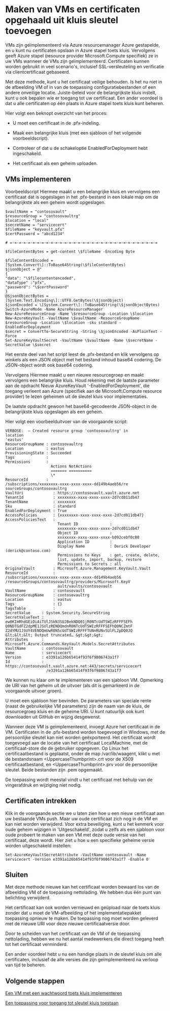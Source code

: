 <properties
    pageTitle="Een VM implementeren met een certificaat dat met Azure stapel toets kluis | Microsoft Azure"
    description="Informatie over hoe een VM implementeren en een certificaat van Azure stapel toets kluis invoeren"
    services="azure-stack"
    documentationCenter=""
    authors="rlfmendes"
    manager="natmack"
    editor=""/>

<tags
    ms.service="azure-stack"
    ms.workload="na"
    ms.tgt_pltfrm="na"
    ms.devlang="na"
    ms.topic="get-started-article"
    ms.date="09/26/2016"
    ms.author="ricardom"/>

# <a name="create-vms-and-include-certificates-retrieved-from-key-vault"></a>Maken van VMs en certificaten opgehaald uit kluis sleutel toevoegen

VMs zijn geïmplementeerd via Azure resourcemanager Azure gestapelde, en u kunt nu certificaten opslaan in Azure stapel toets kluis. Vervolgens geeft Azure stapel (resource provider Microsoft.Compute specifiek) ze in uw VMs wanneer de VMs zijn geïmplementeerd. Certificaten kunnen worden gebruikt in veel scenario's, inclusief SSL-versleuteling en verificatie via clientcertificaat gebaseerd.

Met deze methode, kunt u het certificaat veilige behouden. Is het nu niet in de afbeelding VM of in van de toepassing configuratiebestanden of een andere onveilige locatie. Juiste-beleid voor de belangrijkste kluis instelt, kunt u ook bepalen wie er toegang tot uw certificaat. Een ander voordeel is dat u alle certificaten op één plaats in Azure stapel toets kluis kunt beheren.

Hier volgt een beknopt overzicht van het proces:

-   U moet een certificaat in de .pfx-indeling.

-   Maak een belangrijke kluis (met een sjabloon of het volgende voorbeeldscript).

-   Controleer of dat u de schakeloptie EnabledForDeployment hebt ingeschakeld.

-   Het certificaat als een geheim uploaden.

## <a name="deploying-vms"></a>VMs implementeren

Voorbeeldscript Hiermee maakt u een belangrijke kluis en vervolgens een certificaat dat is opgeslagen in het .pfx-bestand in een lokale map om de belangrijkste als een geheim wordt opgeslagen.

    $vaultName = "contosovault"
    $resourceGroup = "contosovaultrg"
    $location = "local"
    $secretName = "servicecert"
    $fileName = "keyvault.pfx"
    $certPassword = "abcd1234"

    # =-=-=-=-=-=-=-=-=-=-=-=-=-=-=-=-=-=-=-=-=-=-=-=-=-=-=-=-=-=-=-=-=

    $fileContentBytes = get-content \$fileName -Encoding Byte

    $fileContentEncoded =
    [System.Convert\]::ToBase64String(\$fileContentBytes)
    $jsonObject = @"
    {
    "data": "\$filecontentencoded",
    "dataType" :"pfx",
    "password": "\$certPassword"
    }
    @$jsonObjectBytes = [System.Text.Encoding\]::UTF8.GetBytes(\$jsonObject)
    $jsonEncoded = \[System.Convert\]::ToBase64String(\$jsonObjectBytes)
    Switch-AzureMode -Name AzureResourceManager
    New-AzureResourceGroup -Name \$resourceGroup -Location \$location
    New-AzureKeyVault -VaultName \$vaultName -ResourceGroupName
    $resourceGroup -Location \$location -sku standard -EnabledForDeployment
    $secret = ConvertTo-SecureString -String \$jsonEncoded -AsPlainText -Force
    Set-AzureKeyVaultSecret -VaultName \$vaultName -Name \$secretName -SecretValue \$secret

Het eerste deel van het script leest de .pfx-bestand en klik vervolgens op winkels als een JSON object met het bestand inhoud base64 codering. De JSON-object wordt ook base64 codering.

Vervolgens Hiermee maakt u een nieuwe resourcegroep en maakt vervolgens een belangrijke kluis. Houd rekening met de laatste parameter aan de opdracht Nieuw AzureKeyVault '-EnabledForDeployment', die toegang verleent aan Azure (specifiek aan de Microsoft.Compute resource provider) te lezen geheimen uit de sleutel kluis voor implementaties.

De laatste opdracht gewoon het base64-gecodeerde JSON-object in de belangrijkste kluis opgeslagen als een geheim.

Hier volgt een voorbeelduitvoer van de voorgaande script:

    VERBOSE:  – Created resource group 'contosovaultrg' in
    location
    'eastus'
    ResourceGroupName : contosovaultrg
    Location          : eastus
    ProvisioningState : Succeeded
    Tags              :
    Permissions       :
                        Actions NotActions
                        ======= ==========
                        \*
    ResourceId        :
    /subscriptions/xxxxxxxx-xxxx-xxxx-xxxx-dd149b4aeb56/re
    sourceGroups/contosovaultrg
    VaultUri             : https://contosovault.vault.azure.net
    TenantId             : xxxxxxxx-xxxx-xxxx-xxxx-2d7cd011db47
    TenantName           : xxxxxxxx
    Sku                  : standard
    EnabledForDeployment : True
    AccessPolicies       : {xxxxxxxx-xxxx-xxxx-xxxx-2d7cd011db47}
    AccessPoliciesText   :
                           Tenant ID              :
                           xxxxxxxx-xxxx-xxxx-xxxx-2d7cd011db47
                           Object ID              :
                           xxxxxxxx-xxxx-xxxx-xxxx-b092cebf0c80
                           Application ID         :
                           Display Name           : Derick Developer  (derick@contoso.com)
                           Permissions to Keys    : get, create, delete,
                           list, update, import, backup, restore
                           Permissions to Secrets : all
    OriginalVault        : Microsoft.Azure.Management.KeyVault.Vault
    ResourceId           :
    /subscriptions/xxxxxxxx-xxxx-xxxx-xxxx-dd149b4aeb56                 
    /resourceGroups/contosovaultrg/providers/Microsoft.KeyV
                           ault/vaults/contosovault
    VaultName            : contosovault
    ResourceGroupName    : contosovaultrg
    Location             : eastus
    Tags                 : {}
    TagsTable            :
    SecretValue     : System.Security.SecureString
    SecretValueText :
    ew0KImRhdGEiOiAiTUlJSkN3SUJBekNDQ01jR0NTcUdTSWIzRFFFSEFh
    Q0NDTGdFZ2dpME1JSUlzRENDQmdnR0NTcUdTSWIzRFFFSEFhQ0NCZmtF           
    Z2dYMU1JSUY4VENDQmUwR0N5cUdTSWIzRFFFTUNnRUNvSUlFL2pDQ0JQ
    &lt;&lt;&lt; Output truncated… &gt;&gt;&gt;
    Attributes      :
    Microsoft.Azure.Commands.KeyVault.Models.SecretAttributes
    VaultName       : contosovault
    Name            : servicecert
    Version         : e3391a126b65414f93f6f9806743a1f7
    Id              :
    https://contosovault.vault.azure.net:443/secrets/servicecert
                      /e3391a126b65414f93f6f9806743a1f7

We kunnen nu klaar om te implementeren van een sjabloon VM. Opmerking de URI van het geheim uit de uitvoer (als dit is gemarkeerd in de voorgaande uitvoer groen).

U moet een sjabloon hier bevinden. De parameters van speciale rente (naast de gebruikelijke VM parameters) zijn de naam van de kluis, de resourcegroep kluis en de geheime URI. U kunt natuurlijk ook kunt downloaden uit GitHub en wijzig desgewenst.

Wanneer deze VM is geïmplementeerd, invoegt Azure het certificaat in de VM.
Certificaten in de .pfx-bestand worden toegevoegd in Windows, met de persoonlijke sleutel kan niet worden geëxporteerd. Het certificaat wordt toegevoegd aan de locatie van het certificaat LocalMachine, met de certificaat-store die de gebruiker opgegeven. Op Linux het certificaatbestand is geplaatst, onder de map /var/lib/waagent, klikt u met de bestandsnaam &lt;UppercaseThumbprint&gt;.crt voor de X509 certificaatbestand, en &lt;UppercaseThumbprint&gt;.prv voor de persoonlijke sleutel.
Beide bestanden zijn .pem opgemaakt.

De toepassing wordt meestal vindt u het certificaat met behulp van de vingerafdruk en wijziging niet nodig.

## <a name="retiring-certificates"></a>Certificaten intrekken


Klik in de voorgaande sectie we u laten zien hoe u een nieuw certificaat aan uw bestaande VMs push. Maar uw oude certificaat zich nog in de VM en kan niet worden verwijderd. Voor extra beveiliging, kunt u het kenmerk voor oude geheim wijzigen in 'Uitgeschakeld', zodat u zelfs als een sjabloon voor oude probeert te maken van een VM met deze oude versie van het certificaat, deze wordt. Hier ziet u hoe u een specifieke geheime versie worden uitgeschakeld instellen:

    Set-AzureKeyVaultSecretAttribute -VaultName contosovault -Name servicecert -Version e3391a126b65414f93f6f9806743a1f7 -Enable 0

## <a name="conclusion"></a>Sluiten


Met deze methode nieuwe kan het certificaat worden bewaard los van de afbeelding VM of de toepassing nettolading. We hebben dus één punt van belichting verwijderd.

Het certificaat kan ook worden vernieuwd en geüpload naar de toets kluis zonder dat u moet de VM-afbeelding of het implementatiepakket toepassing opnieuw te maken. De toepassing nog moet worden geleverd met de nieuwe URI voor deze nieuwe certificaatversie door.

Door te scheiden van het certificaat van de VM of de toepassing nettolading, hebben we nu het aantal medewerkers die direct toegang heeft tot het certificaat verminderd.

Een ander voordeel hebt u nu een handige plaats in de sleutel kluis om alle certificaten, inclusief de alle versies die zijn geïmplementeerd na verloop van tijd te beheren.

## <a name="next-steps"></a>Volgende stappen

[Een VM met een wachtwoord toets kluis implementeren](azure-stack-kv-deploy-vm-with-secret.md)

[Een toepassing voor toegang tot sleutel kluis toestaan](azure-stack-kv-sample-app.md)